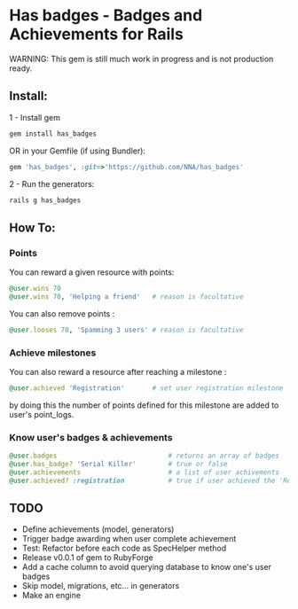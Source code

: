 # Has badges - Badges and Achievements for Rails

WARNING: This gem is still much work in progress and is not production ready.

## Install:
1 - Install gem

``` ruby
gem install has_badges
```

OR in your Gemfile (if using Bundler):

``` ruby
gem 'has_badges', :git=>'https://github.com/NNA/has_badges'
```

2 - Run the generators:

``` ruby
rails g has_badges
```
## How To:

### Points
You can reward a given resource with points:
``` ruby
@user.wins 70
@user.wins 70, 'Helping a friend'   # reason is facultative
```

You can also remove points :
``` ruby
@user.looses 70, 'Spamming 3 users' # reason is facultative
```

### Achieve milestones 
You can also reward a resource after reaching a milestone :
``` ruby
@user.achieved 'Registration'     	# set user registration milestone
```
by doing this the number of points defined for this milestone are added to user's point_logs.

### Know user's badges & achievements
``` ruby
@user.badges 							# returns an array of badges
@user.has_badge? 'Serial Killer' 		# true or false
@user.achievements                  	# a list of user achivements
@user.achieved? :registration       	# true if user achieved the 'Registration' achievement 
```

## TODO
 - Define achievements (model, generators)
 - Trigger badge awarding when user complete achievement
 - Test: Refactor before each code as SpecHelper method
 - Release v0.0.1 of gem to RubyForge
 - Add a cache column to avoid querying database to know one's user badges
 - Skip model, migrations, etc... in generators
 - Make an engine

 [examples]: https://github.com/NNA/cucumber-snapshot/tree/master/examples